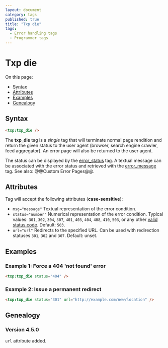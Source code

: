 ```yaml
---
layout: document
category: tags
published: true
title: "Txp die"
tags:
  - Error handling tags
  - Programmer tags
---
```


# Txp die

On this page:

* [Syntax](#user-content-syntax)
* [Attributes](#user-content-attributes)
* [Examples](#user-content-examples)
* [Genealogy](#user-content-genealogy)

## Syntax

~~~ html
<txp:txp_die />
~~~

The **txp_die** tag is a *single* tag that will terminate normal page rendition and return the given status to the user agent (browser, search engine crawler, feed aggregator). An error page will also be returned to the user agent.

The status can be displayed by the [error_status](error-status) tag. A textual message can be associated with the error status and retrieved with the [error_message](error-message) tag. See also: @@Custom Error Pages@@.

## Attributes

Tag will accept the following attributes (**case-sensitive**):

* `msg="message"`
Textual representation of the error condition.
* `status="number"`
Numerical representation of the error condition.
Typical values: `301`, `302`, `304`, `307`, `401`, `403`, `404`, `408`, `410`, `503`, or any other [valid status code](http://en.wikipedia.org/wiki/List_of_HTTP_status_codes).
Default: `503`.
* `url="url"`
Redirects to the specified URL. Can be used with redirection statuses `301`, `302` and `307`.
Default: unset.

## Examples

### Example 1: Force a 404 'not found' error

~~~ html
<txp:txp_die status="404" />
~~~

### Example 2: Issue a permanent redirect

~~~ html
<txp:txp_die status="301" url="http://example.com/new/location" />
~~~

## Genealogy

### Version 4.5.0

`url` attribute added.
